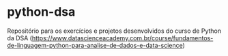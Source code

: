 # python-dsa
Repositório para os exercícios e projetos desenvolvidos do curso de Python da DSA (https://www.datascienceacademy.com.br/course/fundamentos-de-linguagem-python-para-analise-de-dados-e-data-science)
